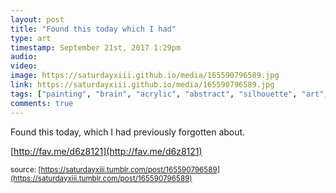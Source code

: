 ```yaml
---
layout: post
title: "Found this today which I had"
type: art
timestamp: September 21st, 2017 1:29pm
audio: 
video: 
image: https://saturdayxiii.github.io/media/165590796589.jpg
link: https://saturdayxiii.github.io/media/165590796589.jpg
tags: ["painting", "brain", "acrylic", "abstract", "silhouette", "art", "showcase"]
comments: true
---
```

Found this today, which I had previously forgotten about.

[http://fav.me/d6z8121](http://fav.me/d6z8121)

<small>source: [https://saturdayxiii.tumblr.com/post/165590796589](https://saturdayxiii.tumblr.com/post/165590796589)</small>